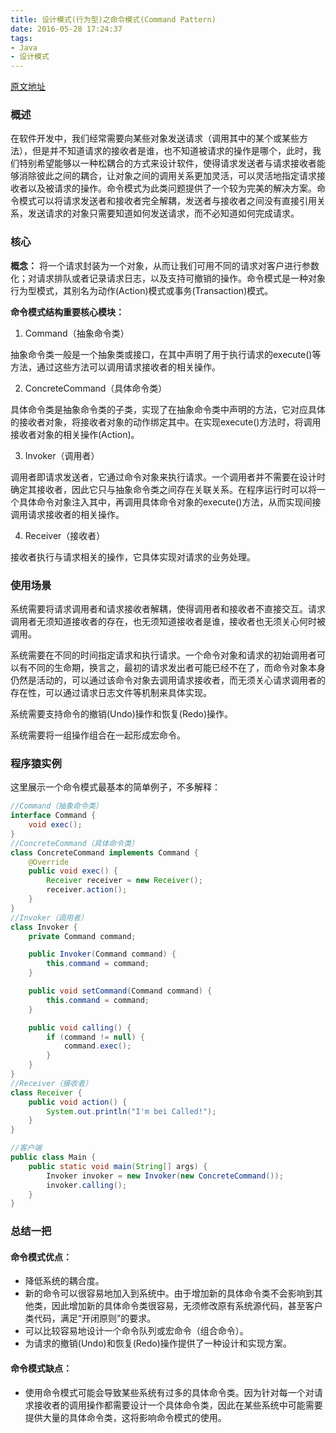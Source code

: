 ```yaml
---
title: 设计模式(行为型)之命令模式(Command Pattern)
date: 2016-05-28 17:24:37
tags:
- Java
- 设计模式
---
```


[原文地址](http://blog.csdn.net/yanbober)

### 概述

在软件开发中，我们经常需要向某些对象发送请求（调用其中的某个或某些方法），但是并不知道请求的接收者是谁，也不知道被请求的操作是哪个，此时，我们特别希望能够以一种松耦合的方式来设计软件，使得请求发送者与请求接收者能够消除彼此之间的耦合，让对象之间的调用关系更加灵活，可以灵活地指定请求接收者以及被请求的操作。命令模式为此类问题提供了一个较为完美的解决方案。命令模式可以将请求发送者和接收者完全解耦，发送者与接收者之间没有直接引用关系，发送请求的对象只需要知道如何发送请求，而不必知道如何完成请求。

<!--more-->

### 核心

**概念：** 将一个请求封装为一个对象，从而让我们可用不同的请求对客户进行参数化；对请求排队或者记录请求日志，以及支持可撤销的操作。命令模式是一种对象行为型模式，其别名为动作(Action)模式或事务(Transaction)模式。

**命令模式结构重要核心模块：**

1. Command（抽象命令类）

  抽象命令类一般是一个抽象类或接口，在其中声明了用于执行请求的execute()等方法，通过这些方法可以调用请求接收者的相关操作。

2. ConcreteCommand（具体命令类）

  具体命令类是抽象命令类的子类，实现了在抽象命令类中声明的方法，它对应具体的接收者对象，将接收者对象的动作绑定其中。在实现execute()方法时，将调用接收者对象的相关操作(Action)。

3. Invoker（调用者）

  调用者即请求发送者，它通过命令对象来执行请求。一个调用者并不需要在设计时确定其接收者，因此它只与抽象命令类之间存在关联关系。在程序运行时可以将一个具体命令对象注入其中，再调用具体命令对象的execute()方法，从而实现间接调用请求接收者的相关操作。

4. Receiver（接收者）

  接收者执行与请求相关的操作，它具体实现对请求的业务处理。

### 使用场景

系统需要将请求调用者和请求接收者解耦，使得调用者和接收者不直接交互。请求调用者无须知道接收者的存在，也无须知道接收者是谁，接收者也无须关心何时被调用。

系统需要在不同的时间指定请求和执行请求。一个命令对象和请求的初始调用者可以有不同的生命期，换言之，最初的请求发出者可能已经不在了，而命令对象本身仍然是活动的，可以通过该命令对象去调用请求接收者，而无须关心请求调用者的存在性，可以通过请求日志文件等机制来具体实现。

系统需要支持命令的撤销(Undo)操作和恢复(Redo)操作。

系统需要将一组操作组合在一起形成宏命令。

### 程序猿实例

这里展示一个命令模式最基本的简单例子，不多解释：

```Java
//Command（抽象命令类）
interface Command {
    void exec();
}
//ConcreteCommand（具体命令类）
class ConcreteCommand implements Command {
    @Override
    public void exec() {
        Receiver receiver = new Receiver();
        receiver.action();
    }
}
//Invoker（调用者）
class Invoker {
    private Command command;

    public Invoker(Command command) {
        this.command = command;
    }

    public void setCommand(Command command) {
        this.command = command;
    }

    public void calling() {
        if (command != null) {
            command.exec();
        }
    }
}
//Receiver（接收者）
class Receiver {
    public void action() {
        System.out.println("I'm bei Called!");
    }
}

//客户端
public class Main {
    public static void main(String[] args) {
        Invoker invoker = new Invoker(new ConcreteCommand());
        invoker.calling();
    }
}
```

### 总结一把

#### 命令模式优点：

- 降低系统的耦合度。
- 新的命令可以很容易地加入到系统中。由于增加新的具体命令类不会影响到其他类，因此增加新的具体命令类很容易，无须修改原有系统源代码，甚至客户类代码，满足“开闭原则”的要求。
- 可以比较容易地设计一个命令队列或宏命令（组合命令）。
- 为请求的撤销(Undo)和恢复(Redo)操作提供了一种设计和实现方案。

#### 命令模式缺点：

- 使用命令模式可能会导致某些系统有过多的具体命令类。因为针对每一个对请求接收者的调用操作都需要设计一个具体命令类，因此在某些系统中可能需要提供大量的具体命令类，这将影响命令模式的使用。
